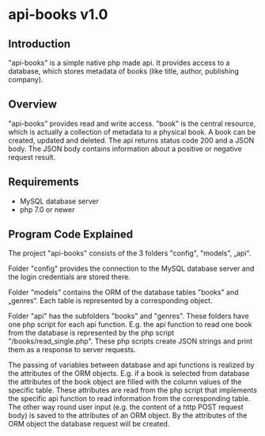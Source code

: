 ﻿api-books v1.0
===========================


Introduction
------------

"api-books" is a simple native php made api. It provides access to a database, which stores metadata of books (like title, author, publishing company).


Overview
--------

"api-books" provides read and write access. "book" is the central resource, which is actually a collection of metadata to a physical book. A book can be created, updated and deleted. The api returns status code 200 and a JSON body. The JSON body contains information about a positive or negative request result.


Requirements
------------

* MySQL database server
* php 7.0 or newer


Program Code Explained
----------------------

The project "api-books" consists of the 3 folders "config", "models", „api“.

Folder "config" provides the connection to the MySQL database server and the login credentials are stored there.

Folder "models" contains the ORM of the database tables "books" and „genres“. Each table is represented by a corresponding object. 

Folder "api" has the subfolders "books" and "genres". These folders have one php script for each api function. E.g. the api function to read one book from the database is represented by the php script "/books/read_single.php". These php scripts create JSON strings and print them as a response to server requests.

The passing of variables between database and api functions is realized by the attributes of the ORM objects. E.g. if a book is selected from database the attributes of the book object are filled with the column values of the specific table. These attributes are read from the php script that implements the specific api function to read information from the corresponding table. The other way round user input (e.g. the content of a http POST request body) is saved to the attributes of an ORM object. By the attributes of the ORM object the database request will be created.



